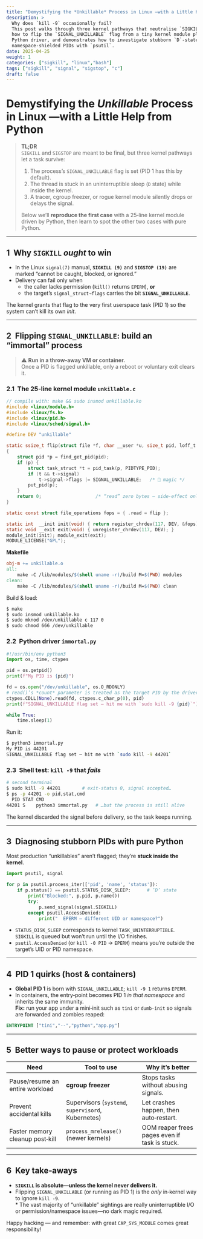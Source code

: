 ```yaml
---
title: "Demystifying the *Unkillable* Process in Linux —with a Little Help from Python"
description: >
  Why does `kill ‑9` occasionally fail?  
  This post walks through three kernel pathways that neutralise `SIGKILL`, shows
  how to flip the `SIGNAL_UNKILLABLE` flag from a tiny kernel module plus a
  Python driver, and demonstrates how to investigate stubborn `D`‑state or
  namespace‑shielded PIDs with `psutil`.
date: 2025-04-25
weight: 1
categories: ["sigkill", "linux","bash"]
tags: ["sigkill", "signal", "sigstop", "c"]
draft: false
---
```


# Demystifying the *Unkillable* Process in Linux —with a Little Help from Python
> **TL;DR**  
> `SIGKILL` and `SIGSTOP` are meant to be final, but three kernel pathways let a task survive:  
> 1. The process’s `SIGNAL_UNKILLABLE` flag is set (PID 1 has this by default).  
> 2. The thread is stuck in an uninterruptible sleep (`D` state) while inside the kernel.  
> 3. A tracer, cgroup freezer, or rogue kernel module silently drops or delays the signal.  
>   
> Below we’ll **reproduce the first case** with a 25‑line kernel module driven by Python, then learn to spot the other two cases with pure Python.

---

## 1  Why `SIGKILL` *ought* to win

* In the Linux `signal(7)` manual, **`SIGKILL (9)`** and **`SIGSTOP (19)`** are marked “cannot be caught, blocked, or ignored.”  
* Delivery can fail only when  
  * the caller lacks permission (`kill()` returns `EPERM`), **or**  
  * the target’s `signal_struct→flags` carries the bit **`SIGNAL_UNKILLABLE`**.

The kernel grants that flag to the very first userspace task (PID 1) so the system can’t kill its own *init*.

---

## 2  Flipping `SIGNAL_UNKILLABLE`: build an “immortal” process

> ⚠️ **Run in a throw‑away VM or container.**  
> Once a PID is flagged unkillable, only a reboot or voluntary exit clears it.

### 2.1  The 25‑line kernel module `unkillable.c`

```c
// compile with: make && sudo insmod unkillable.ko
#include <linux/module.h>
#include <linux/fs.h>
#include <linux/pid.h>
#include <linux/sched/signal.h>

#define DEV "unkillable"

static ssize_t flip(struct file *f, char __user *u, size_t pid, loff_t *o)
{
    struct pid *p = find_get_pid(pid);
    if (p) {
        struct task_struct *t = pid_task(p, PIDTYPE_PID);
        if (t && t->signal)
            t->signal->flags |= SIGNAL_UNKILLABLE;   /* 🔑 magic */
        put_pid(p);
    }
    return 0;                    /* “read” zero bytes — side‑effect only */
}

static const struct file_operations fops = { .read = flip };

static int  __init init(void) { return register_chrdev(117, DEV, &fops); }
static void __exit exit(void) { unregister_chrdev(117, DEV); }
module_init(init); module_exit(exit);
MODULE_LICENSE("GPL");
```

**Makefile**

```makefile
obj-m += unkillable.o
all:
	make -C /lib/modules/$(shell uname -r)/build M=$(PWD) modules
clean:
	make -C /lib/modules/$(shell uname -r)/build M=$(PWD) clean
```

Build & load:

```bash
$ make
$ sudo insmod unkillable.ko
$ sudo mknod /dev/unkillable c 117 0
$ sudo chmod 666 /dev/unkillable
```

### 2.2  Python driver `immortal.py`

```python
#!/usr/bin/env python3
import os, time, ctypes

pid = os.getpid()
print(f"My PID is {pid}")

fd = os.open("/dev/unkillable", os.O_RDONLY)
# read()’s *count* parameter is treated as the target PID by the driver
ctypes.CDLL(None).read(fd, ctypes.c_char_p(0), pid)
print(f"SIGNAL_UNKILLABLE flag set — hit me with `sudo kill -9 {pid}`")

while True:
    time.sleep(1)
```

Run it:

```bash
$ python3 immortal.py
My PID is 44201
SIGNAL_UNKILLABLE flag set — hit me with `sudo kill -9 44201`
```

### 2.3  Shell test: `kill -9` that *fails*

```bash
# second terminal
$ sudo kill -9 44201        # exit‑status 0, signal accepted…
$ ps -p 44201 -o pid,stat,cmd
  PID STAT CMD
44201 S    python3 immortal.py   # …but the process is still alive
```

The kernel discarded the signal before delivery, so the task keeps running.

---

## 3  Diagnosing stubborn PIDs with pure Python

Most production “unkillables” aren’t flagged; they’re **stuck inside the kernel**.

```python
import psutil, signal

for p in psutil.process_iter(['pid', 'name', 'status']):
    if p.status() == psutil.STATUS_DISK_SLEEP:      # ’D’ state
        print("Blocked:", p.pid, p.name())
        try:
            p.send_signal(signal.SIGKILL)
        except psutil.AccessDenied:
            print("  EPERM — different UID or namespace?")
```

* `STATUS_DISK_SLEEP` corresponds to kernel `TASK_UNINTERRUPTIBLE`.  
  `SIGKILL` is queued but won’t run until the I/O finishes.  
* `psutil.AccessDenied` (or `kill -0 PID` → `EPERM`) means you’re outside the target’s UID or PID namespace.

---

## 4  PID 1 quirks (host & containers)

* **Global PID 1** is born with `SIGNAL_UNKILLABLE`; `kill -9 1` returns `EPERM`.  
* In containers, the entry‑point becomes PID 1 *in that namespace* and inherits the same immunity.  
  **Fix:** run your app under a mini‑init such as `tini` or `dumb‑init` so signals are forwarded and zombies reaped:

```dockerfile
ENTRYPOINT ["tini","--","python","app.py"]
```

---

## 5  Better ways to pause or protect workloads

| Need                               | Tool to use           | Why it’s better                              |
| ---------------------------------- | --------------------- | -------------------------------------------- |
| Pause/resume an entire workload    | **cgroup freezer**    | Stops tasks without abusing signals.         |
| Prevent accidental kills           | Supervisors (`systemd`, `supervisord`, Kubernetes) | Let crashes happen, then auto‑restart.      |
| Faster memory cleanup post‑kill    | `process_mrelease()` (newer kernels) | OOM reaper frees pages even if task is stuck.|

---

## 6  Key take‑aways

* **`SIGKILL` is absolute—unless the kernel never delivers it.**  
* Flipping `SIGNAL_UNKILLABLE` (or running as PID 1) is the *only* in‑kernel way to ignore `kill -9`.  
* The vast majority of “unkillable” sightings are really uninterruptible I/O or permission/namespace issues—no dark magic required.

Happy hacking — and remember: with great `CAP_SYS_MODULE` comes great responsibility!
